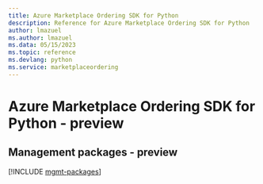 ```yaml
---
title: Azure Marketplace Ordering SDK for Python
description: Reference for Azure Marketplace Ordering SDK for Python
author: lmazuel
ms.author: lmazuel
ms.data: 05/15/2023
ms.topic: reference
ms.devlang: python
ms.service: marketplaceordering
---
```

# Azure Marketplace Ordering SDK for Python - preview

## Management packages - preview
[!INCLUDE [mgmt-packages](marketplace-ordering-mgmt-index.md)]